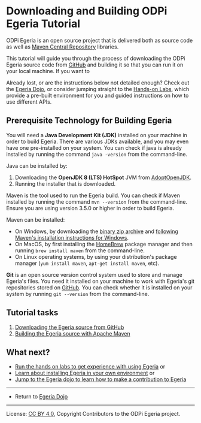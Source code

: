 <!-- SPDX-License-Identifier: CC-BY-4.0 -->
<!-- Copyright Contributors to the ODPi Egeria project. -->

# Downloading and Building ODPi Egeria Tutorial

ODPi Egeria is an open source project that is delivered both as source code as well as
[Maven Central Repository](https://search.maven.org/) libraries.

This tutorial will guide you through the process of downloading the ODPi Egeria source
code from [GitHub](https://github.com/) and building it so that you can run it
on your local machine.  If you want to 

Already lost, or are the instructions below not detailed enough? Check out the [Egeria Dojo](../egeria-dojo),
or consider jumping straight to the [Hands-on Labs](../../open-metadata-labs), which provide a pre-built environment
for you and guided instructions on how to use different APIs.
 
## Prerequisite Technology for Building Egeria

You will need a **Java Development Kit (JDK)** installed on your machine in order to build Egeria.
There are various JDKs available, and you may even have one pre-installed on your system. You can check
if java is already installed by running the command `java -version` from the command-line.

Java can be installed by:

1. Downloading the **OpenJDK 8 (LTS) HotSpot** JVM from [AdoptOpenJDK](https://adoptopenjdk.net).
1. Running the installer that is downloaded.

Maven is the tool used to run the Egeria build.
You can check if Maven installed by running the command `mvn --version` from the command-line.
Ensure you are using version 3.5.0 or higher in order to build Egeria.

Maven can be installed:

- On Windows, by downloading the [binary zip archive](https://maven.apache.org/download.cgi) and
[following Maven's installation instructions for Windows](https://maven.apache.org/guides/getting-started/windows-prerequisites.html).
- On MacOS, by first installing the [HomeBrew](https://brew.sh) package manager and then running
`brew install maven` from the command-line.
- On Linux operating systems, by using your distribution's package manager (`yum install maven`, `apt-get install maven`, etc).

**Git** is an open source version control system used to store and manage Egeria's files.
You need it installed on your machine to work with Egeria's git repositories stored on
[GitHub](https://github.com/odpi/egeria).
You can check whether it is installed on your system by running `git --version` from the command-line.


## Tutorial tasks

1. [Downloading the Egeria source from GitHub](task-downloading-egeria-source.md)
2. [Building the Egeria source with Apache Maven](task-building-egeria-source.md)

## What next?

* [Run the hands on labs to get experience with using Egeria](../../open-metadata-labs)
or
* [Learn about installing Egeria in your own environment](../installing-egeria-tutorial)
or
* [Jump to the Egeria dojo to learn how to make a contribution to Egeria](../egeria-dojo/egeria-dojo-day-2-3-contribution-to-egeria.md)

----
* Return to [Egeria Dojo](../egeria-dojo)

----
License: [CC BY 4.0](https://creativecommons.org/licenses/by/4.0/),
Copyright Contributors to the ODPi Egeria project.
